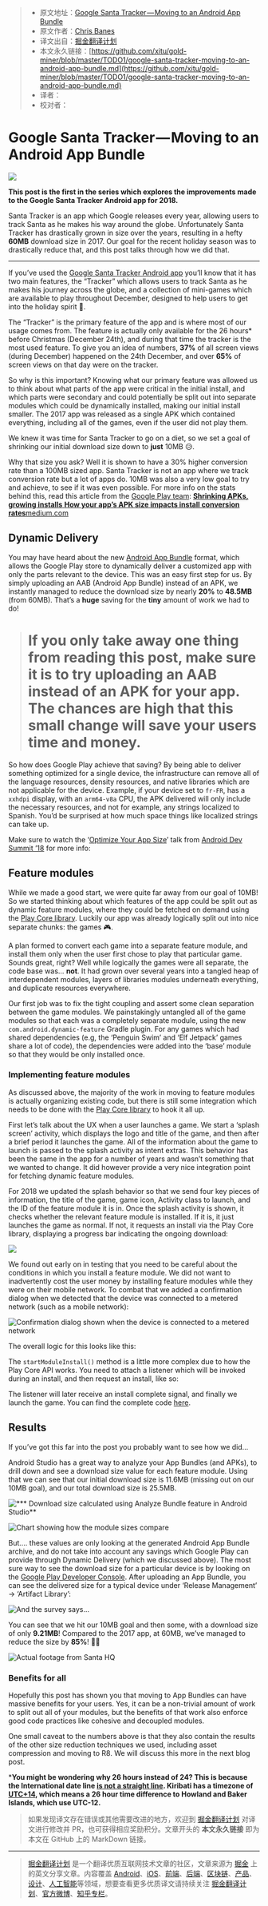 > * 原文地址：[Google Santa Tracker — Moving to an Android App Bundle](https://medium.com/androiddevelopers/google-santa-tracker-moving-to-an-android-app-bundle-dde180716096)
> * 原文作者：[Chris Banes](https://medium.com/@chrisbanes)
> * 译文出自：[掘金翻译计划](https://github.com/xitu/gold-miner)
> * 本文永久链接：[https://github.com/xitu/gold-miner/blob/master/TODO1/google-santa-tracker-moving-to-an-android-app-bundle.md](https://github.com/xitu/gold-miner/blob/master/TODO1/google-santa-tracker-moving-to-an-android-app-bundle.md)
> * 译者：
> * 校对者：

# Google Santa Tracker — Moving to an Android App Bundle

![](https://cdn-images-1.medium.com/max/4240/1*ksxyyNT2V-A2N626DZ9D7A.png)

**This post is the first in the series which explores the improvements made to the Google Santa Tracker Android app for 2018.**

Santa Tracker is an app which Google releases every year, allowing users to track Santa as he makes his way around the globe. Unfortunately Santa Tracker has drastically grown in size over the years, resulting in a hefty **60MB** download size in 2017. Our goal for the recent holiday season was to drastically reduce that, and this post talks through how we did that.

***

If you’ve used the [Google Santa Tracker Android app](https://play.google.com/store/apps/details?id=com.google.android.apps.santatracker) you’ll know that it has two main features, the “Tracker” which allows users to track Santa as he makes his journey across the globe, and a collection of mini-games which are available to play throughout December, designed to help users to get into the holiday spirit 🎄.

The “Tracker” is the primary feature of the app and is where most of our usage comes from. The feature is actually only available for the 26 hours* before Christmas (December 24th), and during that time the tracker is the most used feature. To give you an idea of numbers, **37%** of all screen views (during December) happened on the 24th December, and over **65%** of screen views on that day were on the tracker.

So why is this important? Knowing what our primary feature was allowed us to think about what parts of the app were critical in the initial install, and which parts were secondary and could potentially be split out into separate modules which could be dynamically installed, making our initial install smaller. The 2017 app was released as a single APK which contained everything, including all of the games, even if the user did not play them.

We knew it was time for Santa Tracker to go on a diet, so we set a goal of shrinking our initial download size down to **just** 10MB 😥.

Why that size you ask? Well it is shown to have a 30% higher conversion rate than a 100MB sized app. Santa Tracker is not an app where we track conversion rate but a lot of apps do. 10MB was also a very low goal to try and achieve, to see if it was even possible. For more info on the stats behind this, read this article from the [Google Play team](https://medium.com/googleplaydev):
[**Shrinking APKs, growing installs**
**How your app’s APK size impacts install conversion rates**medium.com](https://medium.com/googleplaydev/shrinking-apks-growing-installs-5d3fcba23ce2)

## Dynamic Delivery

You may have heard about the new [Android App Bundle](https://developer.android.com/platform/technology/app-bundle/) format, which allows the Google Play store to dynamically deliver a customized app with only the parts relevant to the device. This was an easy first step for us. By simply uploading an AAB (Android App Bundle) instead of an APK, we instantly managed to reduce the download size by nearly **20%** to **48.5MB** (from 60MB). That’s a **huge** saving for the **tiny** amount of work we had to do!
> # If you only take away one thing from reading this post, make sure it is to try uploading an AAB instead of an APK for your app. The chances are high that this small change will save your users time and money.

So how does Google Play achieve that saving? By being able to deliver something optimized for a single device, the infrastructure can remove all of the language resources, density resources, and native libraries which are not applicable for the device. Example, if your device set to `fr-FR`, has a `xxhdpi` display, with an `arm64-v8a` CPU, the APK delivered will only include the necessary resources, and not for example, any strings localized to Spanish. You’d be surprised at how much space things like localized strings can take up.

Make sure to watch the ‘[Optimize Your App Size](https://www.youtube.com/watch?v=QdoEcfibG-s)’ talk from [Android Dev Summit ’18](https://developer.android.com/dev-summit/) for more info:


## Feature modules

While we made a good start, we were quite far away from our goal of 10MB! So we started thinking about which features of the app could be split out as dynamic feature modules, where they could be fetched on demand using the [Play Core library](https://developer.android.com/guide/app-bundle/playcore). Luckily our app was already logically split out into nice separate chunks: the games 🎮.

A plan formed to convert each game into a separate feature module, and install them only when the user first chose to play that particular game. Sounds great, right? Well while logically the games were all separate, the code base was… **not**. It had grown over several years into a tangled heap of interdependent modules, layers of libraries modules underneath everything, and duplicate resources everywhere.

Our first job was to fix the tight coupling and assert some clean separation between the game modules. We painstakingly untangled all of the game modules so that each was a completely separate module, using the new `com.android.dynamic-feature` Gradle plugin. For any games which had shared dependencies (e.g, the ‘Penguin Swim’ and ‘Elf Jetpack’ games share a lot of code), the dependencies were added into the ‘base’ module so that they would be only installed once.

### Implementing feature modules

As discussed above, the majority of the work in moving to feature modules is actually organizing existing code, but there is still some integration which needs to be done with the [Play Core library](https://developer.android.com/guide/app-bundle/playcore) to hook it all up.

First let’s talk about the UX when a user launches a game. We start a ‘splash screen’ activity, which displays the logo and title of the game, and then after a brief period it launches the game. All of the information about the game to launch is passed to the splash activity as intent extras. This behavior has been the same in the app for a number of years and wasn’t something that we wanted to change. It did however provide a very nice integration point for fetching dynamic feature modules.

For 2018 we updated the splash behavior so that we send four key pieces of information, the title of the game, game icon, Activity class to launch, and the ID of the feature module it is in. Once the splash activity is shown, it checks whether the relevant feature module is installed. If it is, it just launches the game as normal. If not, it requests an install via the Play Core library, displaying a progress bar indicating the ongoing download:

![](https://cdn-images-1.medium.com/max/2000/1*KPoBN-zNlJPVmjrIy8A8jQ.gif)

We found out early on in testing that you need to be careful about the conditions in which you install a feature module. We did not want to inadvertently cost the user money by installing feature modules while they were on their mobile network. To combat that we added a confirmation dialog when we detected that the device was connected to a metered network (such as a mobile network):

![Confirmation dialog shown when the device is connected to a metered network](https://cdn-images-1.medium.com/max/2160/1*2qCP_mHG0gr4eKJ0Md0H1A.png)

The overall logic for this looks like this:


The `startModuleInstall()` method is a little more complex due to how the Play Core API works. You need to attach a listener which will be invoked during an install, and then request an install, like so:


The listener will later receive an install complete signal, and finally we launch the game. You can find the complete code [here](https://github.com/google/santa-tracker-android/tree/master/santa-tracker/src/main/java/com/google/android/apps/santatracker/games/SplashActivity.kt).

## Results

If you’ve got this far into the post you probably want to see how we did…

Android Studio has a great way to analyze your App Bundles (and APKs), to drill down and see a download size value for each feature module. Using that we can see that our initial download size is 11.6MB (missing out on our 10MB goal), and our total download size is 25.5MB.

![*** Download size calculated using Analyze Bundle feature in Android Studio**](https://cdn-images-1.medium.com/max/3652/1*z6BiUOLlfqpwx58ywfSsVw.png)

![Chart showing how the module sizes compare](https://cdn-images-1.medium.com/max/3592/1*aamb-oJ9fhE-7VPpvHh-bA.png)

But…. these values are only looking at the generated Android App Bundle archive, and do not take into account any savings which Google Play can provide through Dynamic Delivery (which we discussed above). The most sure way to see the download size for a particular device is by looking on the [Google Play Developer Console](https://play.google.com/apps/publish/). After uploading an App Bundle, you can see the delivered size for a typical device under ‘Release Management’ -> ‘Artifact Library’:

![And the survey says…](https://cdn-images-1.medium.com/max/2516/1*yno3GA8adiZ14mVoxpwTVw.png)

You can see that we hit our 10MB goal and then some, with a download size of only **9.21MB**! Compared to the 2017 app, at 60MB, we’ve managed to reduce the size by **85%**! 🎉🎆

![Actual footage from Santa HQ](https://cdn-images-1.medium.com/max/2048/1*UT_XNkjswxZIyvLT2l-nyg.gif)

### Benefits for all

Hopefully this post has shown you that moving to App Bundles can have massive benefits for your users. Yes, it can be a non-trivial amount of work to split out all of your modules, but the benefits of that work also enforce good code practices like cohesive and decoupled modules.

One small caveat to the numbers above is that they also contain the results of the other size reduction techniques we used, including asset compression and moving to R8. We will discuss this more in the next blog post.

***You might be wondering why 26 hours instead of 24? This is because the International date line [is not a straight line](https://en.wikipedia.org/wiki/International_Date_Line#/media/File:International_Date_Line.png). Kiribati has a timezone of [UTC+14](https://www.timeanddate.com/worldclock/difference.html?p1=274), which means a 26 hour time difference to Howland and Baker Islands, which use UTC-12.**

> 如果发现译文存在错误或其他需要改进的地方，欢迎到 [掘金翻译计划](https://github.com/xitu/gold-miner) 对译文进行修改并 PR，也可获得相应奖励积分。文章开头的 **本文永久链接** 即为本文在 GitHub 上的 MarkDown 链接。

---

> [掘金翻译计划](https://github.com/xitu/gold-miner) 是一个翻译优质互联网技术文章的社区，文章来源为 [掘金](https://juejin.im) 上的英文分享文章。内容覆盖 [Android](https://github.com/xitu/gold-miner#android)、[iOS](https://github.com/xitu/gold-miner#ios)、[前端](https://github.com/xitu/gold-miner#前端)、[后端](https://github.com/xitu/gold-miner#后端)、[区块链](https://github.com/xitu/gold-miner#区块链)、[产品](https://github.com/xitu/gold-miner#产品)、[设计](https://github.com/xitu/gold-miner#设计)、[人工智能](https://github.com/xitu/gold-miner#人工智能)等领域，想要查看更多优质译文请持续关注 [掘金翻译计划](https://github.com/xitu/gold-miner)、[官方微博](http://weibo.com/juejinfanyi)、[知乎专栏](https://zhuanlan.zhihu.com/juejinfanyi)。
